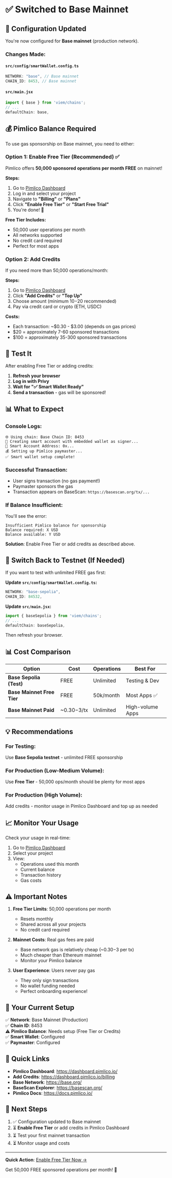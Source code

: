 # ✅ Switched to Base Mainnet

## 🔄 Configuration Updated

You're now configured for **Base mainnet** (production network).

### Changes Made:

#### `src/config/smartWallet.config.ts`

```typescript
NETWORK: "base", // Base mainnet
CHAIN_ID: 8453, // Base mainnet
```

#### `src/main.jsx`

```typescript
import { base } from 'viem/chains';
// ...
defaultChain: base,
```

## 💰 Pimlico Balance Required

To use gas sponsorship on Base mainnet, you need to either:

### Option 1: Enable Free Tier (Recommended) ✅

Pimlico offers **50,000 sponsored operations per month FREE** on mainnet!

**Steps:**

1. Go to [Pimlico Dashboard](https://dashboard.pimlico.io/)
2. Log in and select your project
3. Navigate to **"Billing"** or **"Plans"**
4. Click **"Enable Free Tier"** or **"Start Free Trial"**
5. You're done! 🎉

**Free Tier Includes:**

- 50,000 user operations per month
- All networks supported
- No credit card required
- Perfect for most apps

### Option 2: Add Credits

If you need more than 50,000 operations/month:

**Steps:**

1. Go to [Pimlico Dashboard](https://dashboard.pimlico.io/billing)
2. Click **"Add Credits"** or **"Top Up"**
3. Choose amount (minimum $10-$20 recommended)
4. Pay via credit card or crypto (ETH, USDC)

**Costs:**

- Each transaction: ~$0.30 - $3.00 (depends on gas prices)
- $20 = approximately 7-60 sponsored transactions
- $100 = approximately 35-300 sponsored transactions

## 🚀 Test It

After enabling Free Tier or adding credits:

1. **Refresh your browser**
2. **Log in with Privy**
3. **Wait for "✅ Smart Wallet Ready"**
4. **Send a transaction** - gas will be sponsored!

## 📊 What to Expect

### Console Logs:

```
🌐 Using chain: Base Chain ID: 8453
🔧 Creating smart account with embedded wallet as signer...
🎯 Smart Account Address: 0x...
💰 Setting up Pimlico paymaster...
✅ Smart wallet setup complete!
```

### Successful Transaction:

- User signs transaction (no gas payment!)
- Paymaster sponsors the gas
- Transaction appears on BaseScan: `https://basescan.org/tx/...`

### If Balance Insufficient:

You'll see the error:

```
Insufficient Pimlico balance for sponsorship
Balance required: X USD
Balance available: Y USD
```

**Solution**: Enable Free Tier or add credits as described above.

## 🔧 Switch Back to Testnet (If Needed)

If you want to test with unlimited FREE gas first:

**Update `src/config/smartWallet.config.ts`:**

```typescript
NETWORK: "base-sepolia",
CHAIN_ID: 84532,
```

**Update `src/main.jsx`:**

```typescript
import { baseSepolia } from 'viem/chains';
// ...
defaultChain: baseSepolia,
```

Then refresh your browser.

## 📊 Cost Comparison

| Option                     | Cost         | Operations | Best For         |
| -------------------------- | ------------ | ---------- | ---------------- |
| **Base Sepolia (Test)**    | FREE         | Unlimited  | Testing & Dev    |
| **Base Mainnet Free Tier** | FREE         | 50k/month  | Most Apps ✅     |
| **Base Mainnet Paid**      | ~$0.30-$3/tx | Unlimited  | High-volume Apps |

## 💡 Recommendations

### For Testing:

Use **Base Sepolia testnet** - unlimited FREE sponsorship

### For Production (Low-Medium Volume):

Use **Free Tier** - 50,000 ops/month should be plenty for most apps

### For Production (High Volume):

Add credits - monitor usage in Pimlico Dashboard and top up as needed

## 📈 Monitor Your Usage

Check your usage in real-time:

1. Go to [Pimlico Dashboard](https://dashboard.pimlico.io/)
2. Select your project
3. View:
   - Operations used this month
   - Current balance
   - Transaction history
   - Gas costs

## ⚠️ Important Notes

1. **Free Tier Limits**: 50,000 operations per month

   - Resets monthly
   - Shared across all your projects
   - No credit card required

2. **Mainnet Costs**: Real gas fees are paid

   - Base network gas is relatively cheap (~$0.30-$3 per tx)
   - Much cheaper than Ethereum mainnet
   - Monitor your Pimlico balance

3. **User Experience**: Users never pay gas
   - They only sign transactions
   - No wallet funding needed
   - Perfect onboarding experience!

## 🎯 Your Current Setup

✅ **Network**: Base Mainnet (Production)  
✅ **Chain ID**: 8453  
⚠️ **Pimlico Balance**: Needs setup (Free Tier or Credits)  
✅ **Smart Wallet**: Configured  
✅ **Paymaster**: Configured

## 🔗 Quick Links

- **Pimlico Dashboard**: https://dashboard.pimlico.io/
- **Add Credits**: https://dashboard.pimlico.io/billing
- **Base Network**: https://base.org/
- **BaseScan Explorer**: https://basescan.org/
- **Pimlico Docs**: https://docs.pimlico.io/

## 🚀 Next Steps

1. ✅ Configuration updated to Base mainnet
2. ⏳ **Enable Free Tier** or add credits in Pimlico Dashboard
3. ⏳ Test your first mainnet transaction
4. ⏳ Monitor usage and costs

---

**Quick Action**: [Enable Free Tier Now →](https://dashboard.pimlico.io/billing)

Get 50,000 FREE sponsored operations per month! 🎉
